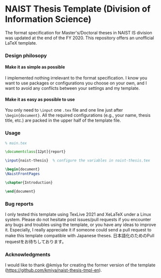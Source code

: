 NAIST Thesis Template (Division of Information Science)
========================================================

The format specification for Master's/Doctoral theses in NAIST IS division was updated at the end of the FY 2020.
This repository offers an unofficial LaTeX template.

### Design philosopy

#### Make it as simple as possible
I implemented nothing irrelevant to the format specification.
I know you want to use packages or configurations you choose on your own, and I want to avoid any conflicts between your settings and my template.

#### Make it as easy as possible to use
You only need to `\input` one `.tex` file and one line just after `\begin{document}`.
All the required configurations (e.g., your name, thesis title, etc.) are packed in the upper half of the template file.

### Usage
```tex
% main.tex

\documentclass[12pt]{report}

\input{naist-thesis}  % configure the variables in naist-thesis.tex

\begin{document}
\NaistFrontPages

\chapter{Introduction}

\end{document}
```

### Bug reports
I only tested this template using TexLive 2021 and XeLaTeX under a Linux system.
Please do not hesitate post issues/pull requests if you encounter any bugs and troubles using the template, or you have any ideas to improve it.
Especially, I really appreciate it if someone could send a pull request to make this template compatible with Japanese theses.
日本語化のためのPull requestをお待ちしております。

### Acknowledgments
I would like to thank @kmiya for creating the former version of the template (https://github.com/kmiya/naist-thesis-tmpl-en).
